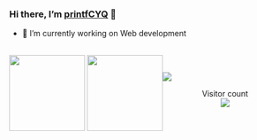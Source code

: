 ### Hi there, I’m [printfCYQ](https://printfcyq.github.io/vitepress-website/) 👋 

- 🔭 I’m currently working on Web development

<br/>

<div style='float:left'>
     <img align="" height="137px" src="https://github-readme-stats.vercel.app/api?username=printfCYQ&hide_title=true&hide_border=true&show_icons=true&include_all_commits=true&line_height=21&bg_color=0,EC6C6C,FFD479,FFFC79,73FA79&theme=graywhite&locale=cn" />
     <img align="" height="137px" src="https://github-readme-stats.vercel.app/api/top-langs/?username=printfCYQ&hide_title=true&hide_border=true&layout=compact&bg_color=0,73FA79,73FDFF,D783FF&theme=graywhite&locale=cn&card_width=240" />
</div >


<br/>

![](https://activity-graph.herokuapp.com/graph?username=printfCYQ&theme=vue)
<p align="center"> 
  Visitor count<br>
  <img src="https://profile-counter.glitch.me/printfCYQ/count.svg" />
</p>
